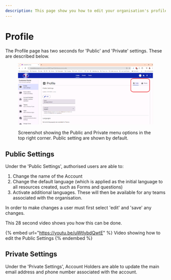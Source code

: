 ```yaml
---
description: This page show you how to edit your organisation's profile
---
```


# Profile

The Profile page has two seconds for 'Public' and 'Private' settings.  These are described below.&#x20;

<figure><img src="../../../.gitbook/assets/image (3) (1) (1) (1).png" alt=""><figcaption><p>Screenshot showing the Public and Private menu options in the top right corner.  Public setting are shown by default.</p></figcaption></figure>

## Public Settings

Under the 'Public Settings', authorised users are able to:

1. Change the name of the Account
2. Change the default language (which is applied as the initial language to all resources created, such as Forms and questions)
3. Activate additional languages.  These will then be available for any teams associated with the organisation.

In order to make changes a user must first select 'edit' and 'save' any changes.

This 28 second video shows you how this can be done.

{% embed url="https://youtu.be/uWtlybdQwtE" %}
Video showing how to edit the Public Settings&#x20;
{% endembed %}

## Private Settings

Under the 'Private Settings', Account Holders are able to update the main email address and phone number associated with the account. &#x20;



